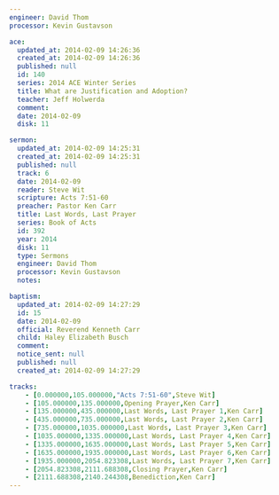 ```yaml
---
engineer: David Thom
processor: Kevin Gustavson

ace:
  updated_at: 2014-02-09 14:26:36
  created_at: 2014-02-09 14:26:36
  published: null
  id: 140
  series: 2014 ACE Winter Series
  title: What are Justification and Adoption?
  teacher: Jeff Holwerda
  comment: 
  date: 2014-02-09
  disk: 11

sermon:
  updated_at: 2014-02-09 14:25:31
  created_at: 2014-02-09 14:25:31
  published: null
  track: 6
  date: 2014-02-09
  reader: Steve Wit
  scripture: Acts 7:51-60
  preacher: Pastor Ken Carr
  title: Last Words, Last Prayer
  series: Book of Acts
  id: 392
  year: 2014
  disk: 11
  type: Sermons
  engineer: David Thom
  processor: Kevin Gustavson
  notes: 

baptism:
  updated_at: 2014-02-09 14:27:29
  id: 15
  date: 2014-02-09
  official: Reverend Kenneth Carr
  child: Haley Elizabeth Busch
  comment: 
  notice_sent: null
  published: null
  created_at: 2014-02-09 14:27:29

tracks:
    - [0.000000,105.000000,"Acts 7:51-60",Steve Wit]
    - [105.000000,135.000000,Opening Prayer,Ken Carr]
    - [135.000000,435.000000,Last Words, Last Prayer 1,Ken Carr]
    - [435.000000,735.000000,Last Words, Last Prayer 2,Ken Carr]
    - [735.000000,1035.000000,Last Words, Last Prayer 3,Ken Carr]
    - [1035.000000,1335.000000,Last Words, Last Prayer 4,Ken Carr]
    - [1335.000000,1635.000000,Last Words, Last Prayer 5,Ken Carr]
    - [1635.000000,1935.000000,Last Words, Last Prayer 6,Ken Carr]
    - [1935.000000,2054.823308,Last Words, Last Prayer 7,Ken Carr]
    - [2054.823308,2111.688308,Closing Prayer,Ken Carr]
    - [2111.688308,2140.244308,Benediction,Ken Carr]
---
```

